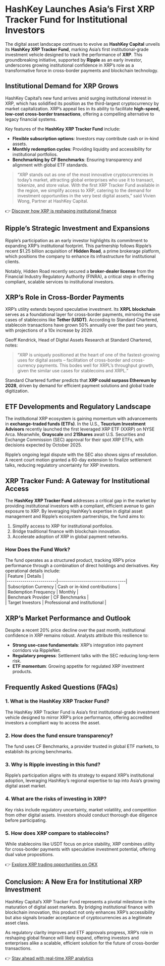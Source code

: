 # HashKey Launches Asia’s First XRP Tracker Fund for Institutional Investors  

The digital asset landscape continues to evolve as **HashKey Capital** unveils its **HashKey XRP Tracker Fund**, marking Asia’s first institutional-grade investment vehicle designed to track the performance of **XRP**. This groundbreaking initiative, supported by **Ripple** as an early investor, underscores growing institutional confidence in XRP’s role as a transformative force in cross-border payments and blockchain technology.  

## Institutional Demand for XRP Grows  

HashKey Capital’s new fund arrives amid surging institutional interest in XRP, which has solidified its position as the third-largest cryptocurrency by market capitalization. XRP’s appeal lies in its ability to facilitate **high-speed, low-cost cross-border transactions**, offering a compelling alternative to legacy financial systems.  

Key features of the **HashKey XRP Tracker Fund** include:  
- **Flexible subscription options**: Investors may contribute cash or in-kind assets.  
- **Monthly redemption cycles**: Providing liquidity and accessibility for institutional portfolios.  
- **Benchmarking by CF Benchmarks**: Ensuring transparency and alignment with global ETF standards.  

> “XRP stands out as one of the most innovative cryptocurrencies in today’s market, attracting global enterprises who use it to transact, tokenize, and store value. With the first XRP Tracker Fund available in the region, we simplify access to XRP, catering to the demand for investment opportunities in the very best digital assets,” said Vivien Wong, Partner at HashKey Capital.  

👉 [Discover how XRP is reshaping institutional finance](https://bit.ly/okx-bonus)  

## Ripple’s Strategic Investment and Expansions  

Ripple’s participation as an early investor highlights its commitment to expanding XRP’s institutional footprint. This partnership follows Ripple’s recent $1.25 billion acquisition of **Hidden Road**, a prime brokerage platform, which positions the company to enhance its infrastructure for institutional clients.  

Notably, Hidden Road recently secured a **broker-dealer license** from the Financial Industry Regulatory Authority (FINRA), a critical step in offering compliant, scalable services to institutional investors.  

## XRP’s Role in Cross-Border Payments  

XRP’s utility extends beyond speculative investment. Its **XRPL blockchain** serves as a foundational layer for cross-border payments, mirroring the use cases of stablecoins like **Tether (USDT)**. According to Standard Chartered, stablecoin transactions have grown 50% annually over the past two years, with projections of a 10x increase by 2029.  

Geoff Kendrick, Head of Digital Assets Research at Standard Chartered, notes:  
> “XRP is uniquely positioned at the heart of one of the fastest-growing uses for digital assets – facilitation of cross-border and cross-currency payments. This bodes well for XRPL’s throughput growth, given the similar use cases for stablecoins and XRPL.”  

Standard Chartered further predicts that **XRP could surpass Ethereum by 2028**, driven by demand for efficient payment solutions and global trade digitization.  

## ETF Developments and Regulatory Landscape  

The institutional XRP ecosystem is gaining momentum with advancements in **exchange-traded funds (ETFs)**. In the U.S., **Teucrium Investment Advisors** recently launched the first leveraged XRP ETF (XXRP) on NYSE Arca. Meanwhile, **Grayscale** and **21Shares** await U.S. Securities and Exchange Commission (SEC) approval for their spot XRP ETFs, with decisions expected by October 2025.  

Ripple’s ongoing legal dispute with the SEC also shows signs of resolution. A recent court motion granted a 60-day extension to finalize settlement talks, reducing regulatory uncertainty for XRP investors.  

## XRP Tracker Fund: A Gateway for Institutional Access  

The **HashKey XRP Tracker Fund** addresses a critical gap in the market by providing institutional investors with a compliant, efficient avenue to gain exposure to XRP. By leveraging HashKey’s expertise in digital asset management and Ripple’s ecosystem partnerships, the fund aims to:  
1. Simplify access to XRP for institutional portfolios.  
2. Bridge traditional finance with blockchain innovation.  
3. Accelerate adoption of XRP in global payment networks.  

### How Does the Fund Work?  

The fund operates as a structured product, tracking XRP’s price performance through a combination of direct holdings and derivatives. Key operational details include:  
| Feature                | Details                          |  
|-------------------------|----------------------------------|  
| Subscription Currency   | Cash or in-kind contributions    |  
| Redemption Frequency    | Monthly                          |  
| Benchmark Provider      | CF Benchmarks                    |  
| Target Investors        | Professional and institutional   |  

## XRP’s Market Performance and Outlook  

Despite a recent 20% price decline over the past month, institutional confidence in XRP remains robust. Analysts attribute this resilience to:  
- **Strong use-case fundamentals**: XRP’s integration into payment corridors via RippleNet.  
- **Regulatory progress**: Settlement talks with the SEC reducing long-term risk.  
- **ETF momentum**: Growing appetite for regulated XRP investment products.  

## Frequently Asked Questions (FAQs)  

### 1. What is the HashKey XRP Tracker Fund?  
The HashKey XRP Tracker Fund is Asia’s first institutional-grade investment vehicle designed to mirror XRP’s price performance, offering accredited investors a compliant way to access the asset.  

### 2. How does the fund ensure transparency?  
The fund uses CF Benchmarks, a provider trusted in global ETF markets, to establish its pricing benchmarks.  

### 3. Why is Ripple investing in this fund?  
Ripple’s participation aligns with its strategy to expand XRP’s institutional adoption, leveraging HashKey’s regional expertise to tap into Asia’s growing digital asset market.  

### 4. What are the risks of investing in XRP?  
Key risks include regulatory uncertainty, market volatility, and competition from other digital assets. Investors should conduct thorough due diligence before participating.  

### 5. How does XRP compare to stablecoins?  
While stablecoins like USDT focus on price stability, XRP combines utility for cross-border payments with speculative investment potential, offering dual value propositions.  

👉 [Explore XRP trading opportunities on OKX](https://bit.ly/okx-bonus)  

## Conclusion: A New Era for Institutional XRP Investment  

HashKey Capital’s XRP Tracker Fund represents a pivotal milestone in the maturation of digital asset markets. By bridging institutional finance with blockchain innovation, this product not only enhances XRP’s accessibility but also signals broader acceptance of cryptocurrencies as a legitimate asset class.  

As regulatory clarity improves and ETF approvals progress, XRP’s role in reshaping global finance will likely expand, offering investors and enterprises alike a scalable, efficient solution for the future of cross-border transactions.  

👉 [Stay ahead with real-time XRP analytics](https://bit.ly/okx-bonus)  
